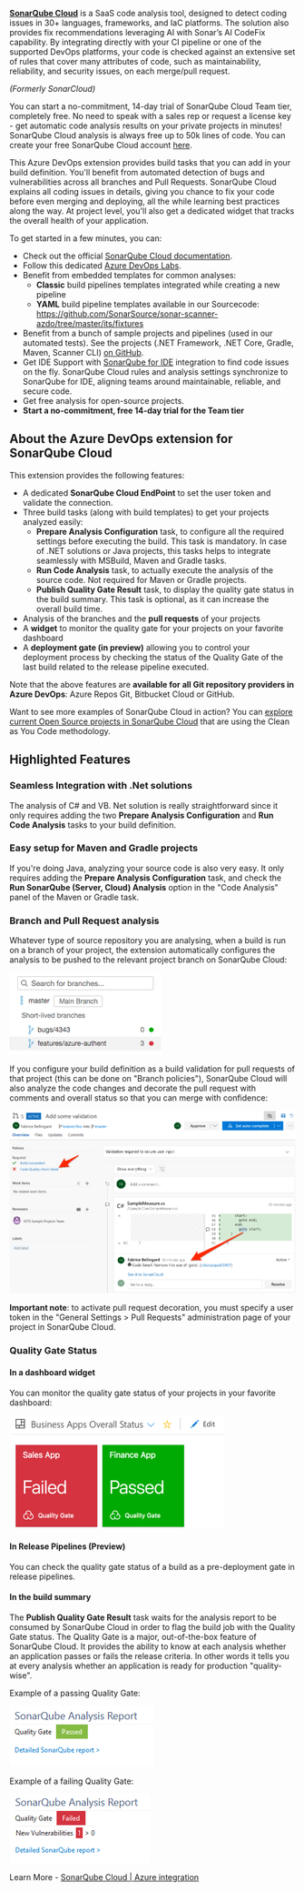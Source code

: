 **[SonarQube Cloud][sc]** is a SaaS code analysis tool, designed to detect coding issues in 30+ languages, frameworks, and IaC platforms. The solution also provides fix recommendations leveraging AI with Sonar’s AI CodeFix capability. By integrating directly with your CI pipeline or one of the supported DevOps platforms, your code is checked against an extensive set of rules that cover many attributes of code, such as maintainability, reliability, and security issues, on each merge/pull request.

_(Formerly SonarCloud)_

You can start a no-commitment, 14-day trial of SonarQube Cloud Team tier, completely free. No need to speak with a sales rep or request a license key - get automatic code analysis results on your private projects in minutes! SonarQube Cloud analysis is always free up to 50k lines of code. You can create your free SonarQube Cloud account [here][signup].

This Azure DevOps extension provides build tasks that you can add in your build definition. You'll benefit from automated detection of bugs and vulnerabilities across all branches and Pull Requests. SonarQube Cloud explains all coding issues in details, giving you chance to fix your code before even merging and deploying, all the while learning best practices along the way. At project level, you'll also get a dedicated widget that tracks the overall health of your application.

To get started in a few minutes, you can:

- Check out the official [SonarQube Cloud documentation][documentation].
- Follow this dedicated [Azure DevOps Labs][getstarted].
- Benefit from embedded templates for common analyses:
  - **Classic** build pipelines templates integrated while creating a new pipeline
  - **YAML** build pipeline templates available in our Sourcecode: https://github.com/SonarSource/sonar-scanner-azdo/tree/master/its/fixtures
- Benefit from a bunch of sample projects and pipelines (used in our automated tests). See the projects (.NET Framework, .NET Core, Gradle, Maven, Scanner CLI) [on GitHub][sampleprojects].
- Get IDE Support with [SonarQube for IDE](https://www.sonarsource.com/products/sonarlint/) integration to find code issues on the fly. SonarQube Cloud rules and analysis settings synchronize to SonarQube for IDE, aligning teams around maintainable, reliable, and secure code.
- Get free analysis for open-source projects.
- **Start a no-commitment, free 14-day trial for the Team tier**

## About the Azure DevOps extension for SonarQube Cloud

This extension provides the following features:

- A dedicated **SonarQube Cloud EndPoint** to set the user token and validate the connection.
- Three build tasks (along with build templates) to get your projects analyzed easily:
  - **Prepare Analysis Configuration** task, to configure all the required settings before executing the build. This task is mandatory. In case of .NET solutions or Java projects, this tasks helps to integrate seamlessly with MSBuild, Maven and Gradle tasks.
  - **Run Code Analysis** task, to actually execute the analysis of the source code. Not required for Maven or Gradle projects.
  - **Publish Quality Gate Result** task, to display the quality gate status in the build summary. This task is optional, as it can increase the overall build time.
- Analysis of the branches and the **pull requests** of your projects
- A **widget** to monitor the quality gate for your projects on your favorite dashboard
- A **deployment gate (in preview)** allowing you to control your deployment process by checking the status of the Quality Gate of the last build related to the release pipeline executed.

Note that the above features are **available for all Git repository providers in Azure DevOps**: Azure Repos Git, Bitbucket Cloud or GitHub.

Want to see more examples of SonarQube Cloud in action? You can [explore current Open Source projects in SonarQube Cloud][opensource] that are using the Clean as You Code methodology.

## Highlighted Features

### Seamless Integration with .Net solutions

The analysis of C# and VB. Net solution is really straightforward since it only requires adding the two **Prepare Analysis Configuration** and **Run Code Analysis** tasks to your build definition.

### Easy setup for Maven and Gradle projects

If you're doing Java, analyzing your source code is also very easy. It only requires adding the **Prepare Analysis Configuration** task, and check the **Run SonarQube (Server, Cloud) Analysis** option in the "Code Analysis" panel of the Maven or Gradle task.

### Branch and Pull Request analysis

Whatever type of source repository you are analysing, when a build is run on a branch of your project, the extension automatically configures the analysis to be pushed to the relevant project branch on SonarQube Cloud:

![Branches](img/branches.png)

If you configure your build definition as a build validation for pull requests of that project (this can be done on "Branch policies"), SonarQube Cloud will also analyze the code changes and decorate the pull request with comments and overall status so that you can merge with confidence:

![PR-Decoration](img/pull-request-decoration.png)

**Important note**: to activate pull request decoration, you must specify a user token in the "General Settings > Pull Requests" administration page of your project in SonarQube Cloud.

### Quality Gate Status

#### In a dashboard widget

You can monitor the quality gate status of your projects in your favorite dashboard:

![Quality Gate Widget](img/widget.png)

#### In Release Pipelines (Preview)

You can check the quality gate status of a build as a pre-deployment gate in release pipelines.

#### In the build summary

The **Publish Quality Gate Result** task waits for the analysis report to be consumed by SonarQube Cloud in order to flag the build job with the Quality Gate status. The Quality Gate is a major, out-of-the-box feature of SonarQube Cloud. It provides the ability to know at each analysis whether an application passes or fails the release criteria. In other words it tells you at every analysis whether an application is ready for production "quality-wise".

Example of a passing Quality Gate:

![Passed Quality Gate](img/sq-analysis-report-passed.png)

Example of a failing Quality Gate:

![Failed Quality Gate](img/sq-analysis-report-failed.png)

Learn More - [SonarQube Cloud | Azure integration][learnmore]

[sc]: https://www.sonarsource.com/products/sonarcloud/?utm_medium=referral&utm_source=azure&utm_campaign=sc-product&utm_content=signup-sonarcloud-listing-x-x&utm_term=ww-psp-x
[signup]: https://www.sonarsource.com/products/sonarcloud/signup/?utm_medium=referral&utm_source=azure&utm_campaign=sc-signup&utm_content=signup-sonarcloud-listing-x-x&utm_term=ww-psp-x
[opensource]: https://sonarcloud.io/explore/projects?sort=-analysis_date?utm_medium=referral&utm_source=azure&utm_campaign=sc-signup&utm_content=signup-sonarcloud-listing-x-x&utm_term=ww-psp-x
[getstarted]: https://github.com/microsoft/azuredevopslabs/blob/master/labs/vstsextend/sonarcloud/readme.md
[learnmore]: https://www.sonarsource.com/products/sonarcloud/features/integrations/azure-integration-2/?utm_medium=referral&utm_source=azure&utm_campaign=sc-signup&utm_content=signup-sonarcloud-listing-x-x&utm_term=ww-psp-x
[sampleprojects]: https://github.com/SonarSource/sonar-scanner-azdo/tree/master/its/fixtures
[documentation]: https://docs.sonarsource.com/sonarqube-cloud/advanced-setup/ci-based-analysis/sonarcloud-extension-for-azure-devops/
